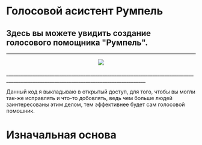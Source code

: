 # Голосовой асистент Румпель

## Здесь вы можете увидить создание голосового помощника  "Румпель".

________________________________________________________________________________________________________________________________________
<p align="center">
  <img src="https://github.com/LAITxNIKEYs/rumpAsist/assets/104034823/ded3b850-353a-4216-a3a0-c0b30b09a5b7" />
</p>
________________________________________________________________________________________________________________________________________

Данный код я выкладываю в открытый доступ, для того, чтобы вы могли так-же исправлять и что-то добовлять, ведь чем больше людей заинтересованы этим делом, тем эффективнее будет сам голосовой помошник.

# Изначальная основа
```Python
```
